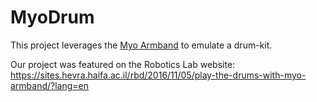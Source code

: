 # MyoDrum

This project leverages the [Myo Armband](https://developerblog.myo.com/author/thalmic-labs/) to emulate a drum-kit.

Our project was featured on the Robotics Lab website: https://sites.hevra.haifa.ac.il/rbd/2016/11/05/play-the-drums-with-myo-armband/?lang=en
